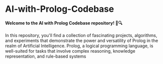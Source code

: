 # AI-with-Prolog-Codebase
<b>Welcome to the AI with Prolog Codebase repository! 🤖🔍</b>
<br/><br/>
In this repository, you'll find a collection of fascinating projects, algorithms, and experiments that demonstrate the power and versatility of Prolog in the realm of Artificial Intelligence. Prolog, a logical programming language, is well-suited for tasks that involve complex reasoning, knowledge representation, and rule-based systems 
